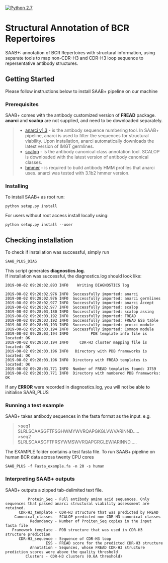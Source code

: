 [![Python 2.7](https://img.shields.io/badge/python-2.7-blue.svg)](https://www.python.org/download/releases/2.7/)


# Structural Annotation of BCR Repertoires
SAAB+: annotation of BCR Repertoires with structural information, using separate tools
to map non-CDR-H3 and CDR-H3 loop sequence to repersentative antibody structures.

## Getting Started
Please follow instructions below to install SAAB+ pipeline on our machine

### Prerequisites
SAAB+ comes with the antibody customized version of **FREAD** package.  
**anarci** and **scalop** are not supplied, and need to be downloaded separately.

> * [anarci v1.3](http://opig.stats.ox.ac.uk/webapps/newsabdab/sabpred/anarci) - is the antibody sequence numbering tool. In SAAB+ pipeline, anarci is used to filter the sequences for structural viability. Upon installation, anarci automatically downloads the latest version of IMGT germlines.
> * [scalop](http://opig.stats.ox.ac.uk/webapps/newsabdab/sabpred/scalop) - is the antibody canonical class annotation tool. SCALOP is downloaded with the latest version of antibody canonical classes.
> * [hmmer](http://hmmer.org/download.html) - is required to build antibody HMM profiles that anarci uses. anarci was tested with 3.1b2 hmmer version.

### Installing

To install SAAB+ as root run:

```
python setup.py install
```
For users without root access install locally using:

```
python setup.py install --user
```
## Checking installation
To check if installation was successful, simply run
```
SAAB_PLUS_DIAG
```
This script generates __diagnostics.log__.  
If installation was successful, the diagnostics.log should look like:
```
2019-08-02 09:28:02,893 INFO    Writing DIAGNOSTICS log

2019-08-02 09:28:02,976 INFO  Successfully imported: anarci
2019-08-02 09:28:02,976 INFO  Successfully imported: anarci germlines
2019-08-02 09:28:02,977 INFO  Successfully imported: anarci Accept
2019-08-02 09:28:02,977 INFO  Successfully imported: scalop
2019-08-02 09:28:03,180 INFO  Successfully imported: scalop assing
2019-08-02 09:28:03,192 INFO  Successfully imported: FREAD
2019-08-02 09:28:03,192 INFO  Successfully imported: FREAD ESS table
2019-08-02 09:28:03,193 INFO  Successfully imported: prosci module
2019-08-02 09:28:03,194 INFO  Successfully imported: Common module
2019-08-02 09:28:03,194 INFO          PDB template info file is located: OK
2019-08-02 09:28:03,194 INFO     CDR-H3 cluster mapping file is located: OK
2019-08-02 09:28:03,196 INFO   Directory with PDB frameworks is located: OK
2019-08-02 09:28:03,196 INFO  Directory with FREAD templates is located: OK
2019-08-02 09:28:03,771 INFO  Number of FREAD templates found: 3759
2019-08-02 09:28:03,771 INFO  Directory with numbered PDB frameworks: OK
```
If any __ERROR__ were recorded in diagnostics.log, you will not be able to initialise SAAB_PLUS
### Running a test example
SAAB+ takes antibody sequences in the fasta format as the input. e.g.
>&gt;seq1  
>SLRLSCAASGFTFSGHWMYWVRQAPGKGLVWVARINND.....  
>&gt;seq2  
>SLRLSCAASGFTFRSYWMSWVRQAPGRGLEWIARINND.....

The EXAMPLE folder contains a test fasta file.
To run SAAB+ pipeline on human BCR data across twenty CPU cores  
```
SAAB_PLUS -f Fasta_example.fa -n 20 -s human
```
### Interpreting SAAB+ outputs
SAAB+ outputs a zipped tab-delimited text file.
```
          Protein_Seq - Full antibody amino acid sequences. Only sequences that passed anarci structural viability assessment are retained.  
      CDR-H3_template - CDR-H3 structure that was predicted by FREAD  
    Canonical_classes - SCALOP predicted non-CDR-H3 canonical classes  
           Redundancy - Number of Proiten_Seq copies in the input fasta file  
   Framework_template - PDB structure that was used in CDR-H3 structure prediction  
      CDR-H3_sequence - Sequence of CDR-H3 loop  
                  ESS - FREAD score for the predicted CDR-H3 structure  
           Annotation - Sequnces, whose FREAD CDR-H3 structure prediction scores were above the quality threshold      
	     Clusters - CDR-H3 clusters (0.6A threshold)
```
